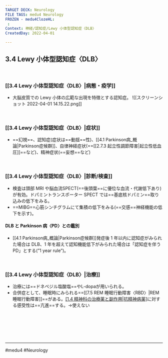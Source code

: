 ```yaml
---
TARGET DECK: Neurology
FILE TAGS: medu4 Neurology
FROZEN - medu4ClozeHL:
 : 
Context: 神経/認知症/Lewy 小体型認知症〈DLB〉
CreatedDay: 2022-04-01

---
```


## 3.4 Lewy 小体型認知症〈DLB〉

<br>

### [[3.4 Lewy 小体型認知症〈DLB〉|病態・疫学]]
* 大脳皮質での Lewy 小体の広範な出現を特徴とする認知症。
![[スクリーンショット 2022-04-01 14.15.22.png]]


<br>

### [[3.4 Lewy 小体型認知症〈DLB〉|症状]]
* ==幻視==、認知症(症状は==動揺==性)、[[4.1 Parkinson病_概論|Parkinson症候群]]、自律神経症状(==[[2.7.3 起立性調節障害|起立性低血圧]]==など)、精神症状(==妄想==など)
<!--ID: 1649070301165-->




<br>

### [[3.4 Lewy 小体型認知症〈DLB〉|診断/検査]]
* 検査は頭部 MRI や脳血流SPECT(==後頭葉==に優位な血流・代謝低下あり)が有効。ドパミントランスポーター SPECT では==基底核ドパミン==取り込みの低下をみる。
* ==MIBG==心筋シンチグラムにて集積の低下をみる(==交感==神経機能の低下を示す)。
#### DLB と Parkinson 病〈PD〉との鑑別
* [[4.1 Parkinson病_概論|Parkinson症候群]]発症後 1 年以内に認知症がみられた場合は DLB、1 年を超えて認知機能低下がみられた場合は「認知症を伴う PD」とする(”1 year rule”)。
<!--ID: 1649070301172-->


<br>

### [[3.4 Lewy 小体型認知症〈DLB〉|治療]]
* 治療には==ドネペジル塩酸塩==やL-dopaが用いられる。
* 合併症として、睡眠時にみられる==[[7.5 REM 睡眠行動障害〈RBD〉|REM睡眠行動障害]]==がある。[[1.4 精神科の治療薬と副作用|抗精神病薬]](リスペリドンなど)に対する感受性は==亢進==する。→使えない
<!--ID: 1649070301179-->



<br>




<br><br><br>

---
#medu4 #Neurology 